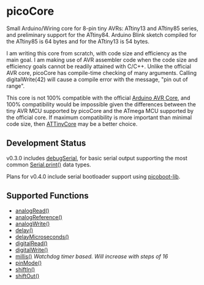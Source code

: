 # picoCore
Small Arduino/Wiring core for 8-pin tiny AVRs: ATtiny13 and ATtiny85 series, and preliminary support for the ATtiny84.  Arduino Blink sketch compiled for the ATtiny85 is 64 bytes and for the ATtiny13 is 54 bytes.

I am writing this core from scratch, with code size and efficiency as the main goal.  I am making use of AVR assembler code when the code size and efficiency goals cannot be readily attained with C/C++.  Unlike the official AVR core, picoCore has compile-time checking of many arguments.  Calling digitalWrite(42) will cause a compile error with the message, "pin out of range". 

This core is not 100% compatible with the official [Arduino AVR Core](https://github.com/arduino/ArduinoCore-avr), and 100% compatibility would be impossible given the differences between the tiny AVR MCU supported by picoCore and the ATmega MCU supported by the official core.  If maximum compatibility is more important than minimal code size, then [ATTinyCore](https://github.com/SpenceKonde/ATTinyCore) may be a better choice.

## Development Status
v0.3.0 includes [debugSerial](https://github.com/nerdralph/debugSerial), for basic serial output supporting the most common [Serial.print()](https://www.arduino.cc/reference/en/language/functions/communication/serial/print) data types.

Plans for v0.4.0 include serial bootloader support using [picoboot-lib](https://github.com/nerdralph/picoboot-lib).

## Supported Functions
* [analogRead()](https://www.arduino.cc/en/Reference/AnalogRead)
* [analogReference()](https://www.arduino.cc/en/Reference/AnalogReference)
* [analogWrite()](https://www.arduino.cc/en/Reference/AnalogWrite)
* [delay()](https://www.arduino.cc/en/Reference/Delay) 
* [delayMicroseconds()](https://www.arduino.cc/en/Reference/DelayMicroseconds)
* [digitalRead()](https://www.arduino.cc/en/Reference/DigitalRead)
* [digitalWrite()](https://www.arduino.cc/en/Reference/DigitalWrite)
* [millis()](https://www.arduino.cc/en/Reference/Millis)   *Watchdog timer based. Will increase with steps of 16*
* [pinMode()](https://www.arduino.cc/en/Reference/PinMode)
* [shiftIn()](https://www.arduino.cc/en/Reference/ShiftIn)
* [shiftOut()](https://www.arduino.cc/en/Reference/ShiftOut)

